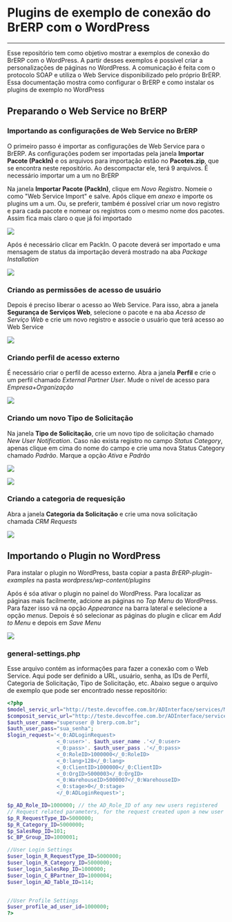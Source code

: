 # Plugins de exemplo de conexão do BrERP com o WordPress
---

Esse repositório tem como objetivo mostrar a exemplos de conexão do BrERP com o WordPress. A partir desses exemplos é possível criar a personalizações de páginas no WordPress. A comunicação é feita com o protocolo SOAP e utiliza o Web Service disponibilizado pelo próprio BrERP. Essa documentação mostra como configurar o BrERP e como instalar os plugins de exemplo no WordPress

## Preparando o Web Service no BrERP

### Importando as configurações de Web Service no BrERP

O primeiro passo é importar as configurações de Web Service para o BrERP. As configurações podem ser importadas pela janela **Importar Pacote (PackIn)** e os arquivos para importação estão no **Pacotes.zip**, que se encontra neste repositório. Ao descompactar ele, terá 9 arquivos. É necessário importar um a um no BrERP

Na janela **Importar Pacote (PackIn)**, clique em *Novo Registro*. Nomeie o como "Web Service Import" e salve. Após clique em *anexo* e importe os plugins um a um. Ou, se preferir, também é possível criar um novo registro e para cada pacote e nomear os registros com o mesmo nome dos pacotes. Assim fica mais claro o que já foi importado

![](imagens/AnexoPacote.png)

Após é necessário clicar em PackIn. O pacote deverá ser importado e uma mensagem de status da importação deverá mostrado na aba *Package Installation*

![](imagens/PackIn_Status.png)

### Criando as permissões de acesso de usuário

Depois é preciso liberar o acesso ao Web Service. Para isso, abra a janela **Segurança de Serviços Web**, selecione o pacote e na aba *Acesso de Serviço Web* e crie um novo registro e associe o usuário que terá acesso ao Web Service

![](imagens/Seg_WebService.png)

### Criando perfil de acesso externo

É necessário criar o perfil de acesso externo. Abra a janela **Perfil** e crie o um perfil chamado *External Partner User*. Mude o nível de acesso para *Empresa+Organização*

![](imagens/Perfil_parceiro-ext.png)

### Criando um novo Tipo de Solicitação

Na janela **Tipo de Solicitação**, crie um novo tipo de solicitação chamado *New User Notification*. Caso não exista registro no campo *Status Category*, apenas clique em cima do nome do campo e crie uma nova Status Category chamado *Padrão*. Marque a opção *Ativa* e *Padrão*

![](imagens/Tipo_solic.png)

![](imagens/Estado_solic.png)

### Criando a categoria de requesição

Abra a janela **Categoria da Solicitação** e crie uma nova solicitação chamada *CRM Requests*

![](imagens/Categoria_solic.png)

## Importando o Plugin no WordPress

Para instalar o plugin no WordPress, basta copiar a pasta *BrERP-plugin-examples* na pasta *wordpress/wp-content/plugins* 

Após é sóa ativar o plugin no painel do WordPress. Para localizar as páginas mais facilmente, adcione as páginas no *Top Menu* do WordPress. Para fazer isso vá na opção *Appearance* na barra lateral e selecione a opção *menus*. Depois é só selecionar as páginas do plugin e clicar em *Add to Menu* e depois em *Save Menu*

![](imagens/WordPress_plugin.png)

### general-settings.php

Esse arquivo contém as informações para fazer a conexão com o Web Service. Aqui pode ser definido a URL, usuário, senha, as IDs de Perfil, Categoria de Solicitação, Tipo de Solicitação, etc. Abaixo segue o arquivo de exemplo que pode ser encontrado nesse repositório:
```php
<?php  
$model_servic_url="http://teste.devcoffee.com.br/ADInterface/services/ModelADService?wsdl";
$composit_servic_url="http://teste.devcoffee.com.br/ADInterface/services/compositeInterface?wsdl";
$auth_user_name="superuser @ brerp.com.br";
$auth_user_pass="sua_senha";
$login_request='<_0:ADLoginRequest>
                <_0:user>'. $auth_user_name .'</_0:user>
			    <_0:pass>'. $auth_user_pass .'</_0:pass>
			    <_0:RoleID>1000000</_0:RoleID>
			    <_0:lang>128</_0:lang>
			    <_0:ClientID>1000000</_0:ClientID>
			    <_0:OrgID>5000003</_0:OrgID>
			    <_0:WarehouseID>5000007</_0:WarehouseID>
			    <_0:stage>0</_0:stage>
			    </_0:ADLoginRequest>';

$p_AD_Role_ID=1000000; // the AD_Role_ID of any new users registered
// Request related parameters, for the request created upon a new user registration
$p_R_RequestType_ID=5000000; 
$p_R_Category_ID=5000000;
$p_SalesRep_ID=101;
$c_BP_Group_ID=1000001;

//User Login Settings
$user_login_R_RequestType_ID=5000000;
$user_login_R_Category_ID=5000000;
$user_login_SalesRep_ID=1000000;
$user_login_C_BPartner_ID=1000004;
$user_login_AD_Table_ID=114;


//User Profile Settings
$user_profile_ad_user_id=1000000;
?>
```


